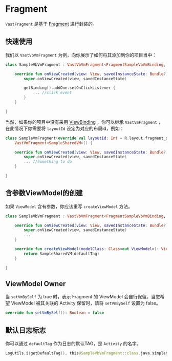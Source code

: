 # Fragment

`VastFragment` 是基于 [Fragment](https://developer.android.com/reference/androidx/fragment/app/Fragment.html) 进行封装的。

## 快速使用

我们以 `VastVbVmFragment` 为例，向你展示了如何将其添加到你的项目当中：

```kotlin
class SampleVbVmFragment : VastVbVmFragment<FragmentSampleVbVmBinding, SampleSharedVM>() {

    override fun onViewCreated(view: View, savedInstanceState: Bundle?) {
        super.onViewCreated(view, savedInstanceState)

        getBinding().addOne.setOnClickListener {
            ... //click event
        }
    }

}
```

当然，如果你的项目中没有采用 [ViewBinding](https://developer.android.com/topic/libraries/view-binding?hl=zh-cn) ，你可以继承 `VastVmFragment` ，在此情况下你需要将 `layoutId` 设定为对应的布局id，例如：

```kotlin
class SampleVmFragment(override val layoutId: Int = R.layout.fragment_sample_vm) : 
    VastVmFragment<SampleSharedVM>() {

    override fun onViewCreated(view: View, savedInstanceState: Bundle?) {
        super.onViewCreated(view, savedInstanceState)
        ... //Something to do
    }

}
```

## 含参数ViewModel的创建

如果 `ViewModel` 含有参数，你应该重写 `createViewModel` 方法。

```kotlin
class SampleVbVmFragment : VastVbVmFragment<FragmentSampleVbVmBinding, SampleSharedVM>() {

    override fun onViewCreated(view: View, savedInstanceState: Bundle?) {
        super.onViewCreated(view, savedInstanceState)
        ...
    }

    override fun createViewModel(modelClass: Class<out ViewModel>): ViewModel {
        return SampleSharedVM(defaultTag)
    }

}
```

## ViewModel Owner

当 `setVmBySelf` 为 true 时，表示 Fragment 的 ViewModel 会自行保留。当您希望 ViewModel 被其关联的 Activity 保留时，请将 `setVmBySelf` 设置为 false。

```kotlin
override fun setVmBySelf(): Boolean = false
```

## 默认日志标志

你可以通过 `defaultTag` 作为日志的默认TAG，是 `Activity` 的名字。

```kotlin
LogUtils.i(getDefaultTag(), this@SampleVbVmFragment::class.java.simpleName)
```
